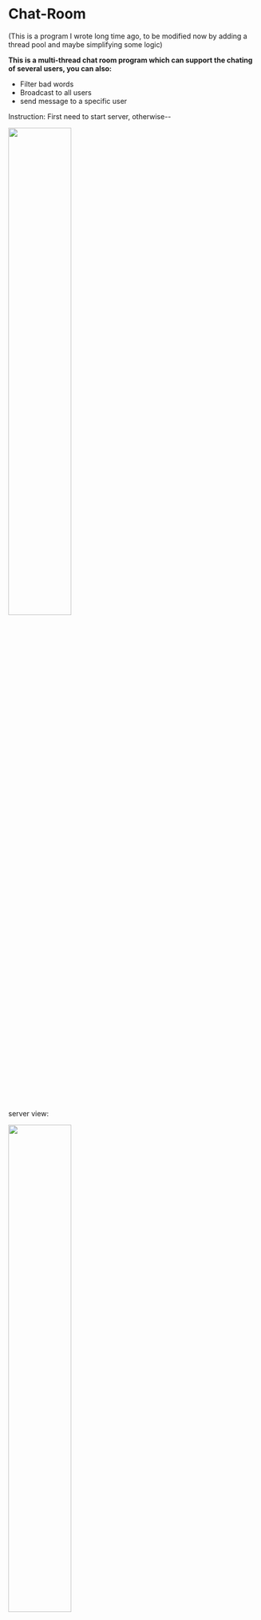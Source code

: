 # Chat-Room

(This is a program I wrote long time ago, to be modified now by adding a thread pool and maybe simplifying some logic)

**This is a multi-thread chat room program which can support the chating of several users, you can also:**
- Filter bad words
- Broadcast to all users
- send message to a specific user

Instruction:
First need to start server, otherwise--

<img src="https://raw.githubusercontent.com/ningowo/img_repo/main/error.jpg" width="50%">

server view:

<img src="https://raw.githubusercontent.com/ningowo/img_repo/main/server.jpg" width="50%">


clients view:

<img src="https://raw.githubusercontent.com/ningowo/img_repo/main/client1.jpg" width="50%">

